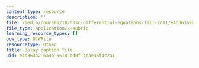 ```yaml
---
content_type: resource
description: ''
file: /media/courses/18-03sc-differential-equations-fall-2011/e4d363a26a3b5618bd0f4cae35f4c2a1_2SuTN8rpe4I.vtt
file_type: application/x-subrip
learning_resource_types: []
ocw_type: OCWFile
resourcetype: Other
title: 3play caption file
uid: e4d363a2-6a3b-5618-bd0f-4cae35f4c2a1
---
```

